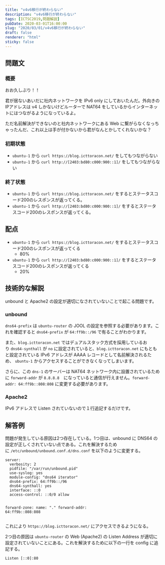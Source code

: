 ```yaml
---
title: "v4v6移行が終わらない"
description: "v4v6移行が終わらない"
tags: [ICTSC2019,問題解説]
pubDate: 2020-03-01T16:00:00
slug: "2020/03/01/v4v6移行が終わらない"
draft: false
renderer: "html"
sticky: false
---
```



<h2 id="%E5%95%8F%E9%A1%8C%E6%96%87">問題文&nbsp;<a href="https://wiki.icttoracon.net/ictsc2019/problems/rikugemb:v4v6_migration/blog/#%E5%95%8F%E9%A1%8C%E6%96%87"></a>&nbsp;</h2>



<h3 id="%E6%A6%82%E8%A6%81">概要&nbsp;<a href="https://wiki.icttoracon.net/ictsc2019/problems/rikugemb:v4v6_migration/blog/#%E6%A6%82%E8%A6%81"></a>&nbsp;</h3>



<p>おお久しぶり！！</p>



<p>君が居ないあいだに社内ネットワークを IPv6 only にしておいたんだ。外向きのIPアドレスは v4 しかないけどルーターで NAT64 をしているからインターネットにはつながるようになっているよ。</p>



<p>ただ名前解決ができないのと社内ネットワークにある Web に繋がらなくなっちゃったんだ、これ以上は手が付かないから君がなんとかしてくれないかな？</p>



<h3 id="%E5%88%9D%E6%9C%9F%E7%8A%B6%E6%85%8B">初期状態&nbsp;<a href="https://wiki.icttoracon.net/ictsc2019/problems/rikugemb:v4v6_migration/blog/#%E5%88%9D%E6%9C%9F%E7%8A%B6%E6%85%8B"></a>&nbsp;</h3>



<ul><li><code>ubuntu-1</code>&nbsp;から&nbsp;<code>curl https://blog.icttoracon.net/</code>&nbsp;をしてもつながらない</li><li><code>ubuntu-1</code>&nbsp;から&nbsp;<code>curl http://[2403:bd80:c000:900::1]/</code>&nbsp;をしてもつながらない</li></ul>



<h3 id="%E7%B5%82%E4%BA%86%E7%8A%B6%E6%85%8B">終了状態&nbsp;<a href="https://wiki.icttoracon.net/ictsc2019/problems/rikugemb:v4v6_migration/blog/#%E7%B5%82%E4%BA%86%E7%8A%B6%E6%85%8B"></a>&nbsp;</h3>



<ul><li><code>ubuntu-1</code>&nbsp;から&nbsp;<code>curl https://blog.icttoracon.net/</code>&nbsp;をするとステータスコード200のレスポンスが返ってくる。</li><li><code>ubuntu-1</code>&nbsp;から&nbsp;<code>curl http://[2403:bd80:c000:900::1]/</code>&nbsp;をするとステータスコード200のレスポンスが返ってくる。</li></ul>



<h2 id="%E9%85%8D%E7%82%B9">配点&nbsp;<a href="https://wiki.icttoracon.net/ictsc2019/problems/rikugemb:v4v6_migration/blog/#%E9%85%8D%E7%82%B9"></a>&nbsp;</h2>



<ul><li><code>ubuntu-1</code>&nbsp;から&nbsp;<code>curl https://blog.icttoracon.net/</code>&nbsp;をするとステータスコード200のレスポンスが返ってくる<ul><li>80%</li></ul></li><li><code>ubuntu-1</code>&nbsp;から&nbsp;<code>curl http://[2403:bd80:c000:900::1]/</code>&nbsp;をするとステータスコード200のレスポンスが返ってくる<ul><li>20%</li></ul></li></ul>



<h2 id="%E6%8A%80%E8%A1%93%E7%9A%84%E3%81%AA%E8%A7%A3%E8%AA%AC">技術的な解説&nbsp;<a href="https://wiki.icttoracon.net/ictsc2019/problems/rikugemb:v4v6_migration/blog/#%E6%8A%80%E8%A1%93%E7%9A%84%E3%81%AA%E8%A7%A3%E8%AA%AC"></a>&nbsp;</h2>



<p>unbound と Apache2 の設定が適切になされていないことで起こる問題です。</p>



<h3 id="unbound">unbound&nbsp;<a href="https://wiki.icttoracon.net/ictsc2019/problems/rikugemb:v4v6_migration/blog/#unbound"></a>&nbsp;</h3>



<p><code>dns64-prefix</code>&nbsp;は&nbsp;<code>ubuntu-router</code>&nbsp;の JOOL の設定を参照する必要があります。これを確認すると&nbsp;<code>dns64-prefix</code>&nbsp;が&nbsp;<code>64:ff9b::/96</code>&nbsp;で有ることがわかります。</p>



<p>また、<code>blog.icttoracon.net</code>&nbsp;ではデュアルスタック方式を採用しているおり&nbsp;<code>dns64-synthall</code>&nbsp;が&nbsp;<code>no</code>&nbsp;に設定されていると、<code>blog.icttoracon.net</code>&nbsp;にもともと設定されている IPv6 アドレスが AAAA レコードとして名前解決されるため、&nbsp;<code>ubuntu-1</code>&nbsp;からアクセスすることができなくなってしまいます。</p>



<p>さらに、この&nbsp;<code>dns-1</code>&nbsp;のサーバーは NAT64 ネットワーク内に設置されているために&nbsp;<code>forward-addr</code>&nbsp;が&nbsp;<code>8.8.8.8</code>　になっていると通信が行えません。<code>forward-addr: 64:ff9b::808:808</code>&nbsp;に変更する必要があります。</p>



<h3 id="Apache2">Apache2&nbsp;<a href="https://wiki.icttoracon.net/ictsc2019/problems/rikugemb:v4v6_migration/blog/#Apache2"></a>&nbsp;</h3>



<p>IPv6 アドレスで Listen されていないので１行追記するだけです。</p>



<h2 id="%E8%A7%A3%E7%AD%94%E4%BE%8B">解答例&nbsp;<a href="https://wiki.icttoracon.net/ictsc2019/problems/rikugemb:v4v6_migration/blog/#%E8%A7%A3%E7%AD%94%E4%BE%8B"></a>&nbsp;</h2>



<p>問題が発生している原因は2つ存在している。1つ目は、unbound に DNS64 の設定が正しくされていない点である。これを解決するために&nbsp;<code>/etc/unbound/unbound.conf.d/dns.conf</code>&nbsp;を以下のように変更する。</p>


<div class="wp-block-syntaxhighlighter-code "><pre><code>server:
  verbosity: 2
  pidfile: &quot;/var/run/unbound.pid&quot;
  use-syslog: yes
  module-config: &quot;dns64 iterator&quot;
  dns64-prefix: 64:ff9b::/96
  dns64-synthall: yes
  interface: ::0
  access-control: ::0/0 allow
 
forward-zone:
  name: &quot;.&quot;
  forward-addr: 64:ff9b::808:808</code></pre></div>


<p>これにより&nbsp;<code>https://blog.icttoracon.net/</code>&nbsp;にアクセスできるようになる。</p>



<p>2つ目の原因は&nbsp;<code>ubuntu-router</code>&nbsp;の Web (Apache2) の Listen Address が適切に設定されていないことにある。これを解決するために以下の一行を config に追記する。</p>


<div class="wp-block-syntaxhighlighter-code "><pre><code>Listen &#91;::0]:80</code></pre></div>